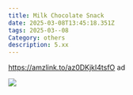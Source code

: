 ```yaml
---
title: Milk Chocolate Snack
date: 2025-03-08T13:45:18.351Z
tags: 2025-03--08
Category: others
description: 5.xx
---
```

https://amzlink.to/az0DKjkI4tsfO  ad <!--StartFragment-->

![](https://m.media-amazon.com/images/I/81FL84ziEjL._SL1500_.jpg)

<!--EndFragment-->
